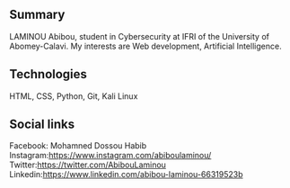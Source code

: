 ## Summary
LAMINOU Abibou,  student in Cybersecurity at IFRI of the University of Abomey-Calavi. 
My interests are Web development, Artificial Intelligence.
## Technologies
HTML, CSS, Python, Git, Kali Linux
## Social links
Facebook: Mohamned Dossou Habib
Instagram:https://www.instagram.com/abiboulaminou/
Twitter:https://twitter.com/AbibouLaminou
Linkedin:https://www.linkedin.com/abibou-laminou-66319523b

